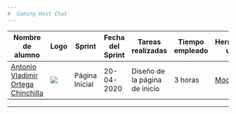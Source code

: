 ```yaml
---
#  Gaming Host Chat
---
```

| Nombre de alumno | Logo | Sprint | Fecha del Sprint | Tareas realizadas | Tiempo empleado | Herramientas usadas | Bibliografía |
| ------ | ------ | ------ | ------ | ------ | ------ | ------ | ------ |
|[Antonio Vladimir Ortega Chinchilla](https://github.com/AntonioVladimir)| ![](https://lh3.googleusercontent.com/hTB9WQcgaRmq6MzhIuHUgb0SIc43ML_kQVSHK3JjxMV3gy-9RCkGgtvaQHUv8DFCdi7f=s85) | Página Inicial | 20-04-2020 | Diseño de la página de inicio | 3 horas |  [Mockflow](https://www.mockflow.com/app/#Wireframe) | Mockflow |
---